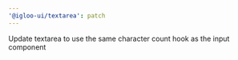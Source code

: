 ```yaml
---
'@igloo-ui/textarea': patch
---
```


Update textarea to use the same character count hook as the input component
